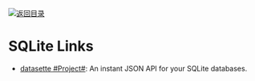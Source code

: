 [![返回目录](https://user-images.githubusercontent.com/5803001/38079637-ff0abcf0-3371-11e8-9b76-ad651620afc7.jpg)](https://github.com/wxyyxc1992/Awesome-Links) 
 
 
# SQLite Links

- [datasette #Project#](https://github.com/simonw/datasette): An instant JSON API for your SQLite databases.